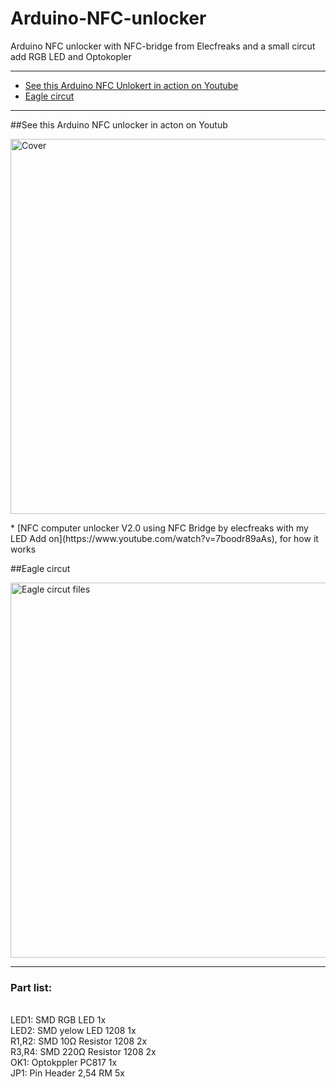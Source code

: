 # Arduino-NFC-unlocker
Arduino NFC unlocker with NFC-bridge from Elecfreaks and a small circut add RGB LED and Optokopler

* * *

+ [See this Arduino NFC Unlokert in action on Youtube](#youtube)
+ [Eagle circut](#eagle)

* * *

##<a name="youtube"></a>See this Arduino NFC unlocker in acton on Youtub
<p><img src="https://oxinon.com/wp-content/uploads/2018/11/Arduino-NFC-Reader.png" alt="Cover" width="600"></a></p>
* [NFC computer unlocker V2.0 using NFC Bridge by elecfreaks with my LED Add on](https://www.youtube.com/watch?v=7boodr89aAs), for how it works


##<a name="eagle"></a>Eagle circut

<p><img src="https://oxinon.com/wp-content/uploads/2018/11/NFC-PCB1.png" alt="Eagle circut files" width="600"></a></p>

<hr>
<h3>Part list:</h3><br>
LED1: SMD RGB LED 1x<br>
LED2: SMD yelow LED 1208 1x<br>
R1,R2: SMD  10Ω Resistor 1208  2x<br>
R3,R4: SMD 220Ω Resistor 1208  2x<br>
OK1: Optokppler PC817 1x<br>
JP1: Pin Header 2,54 RM 5x<br>



